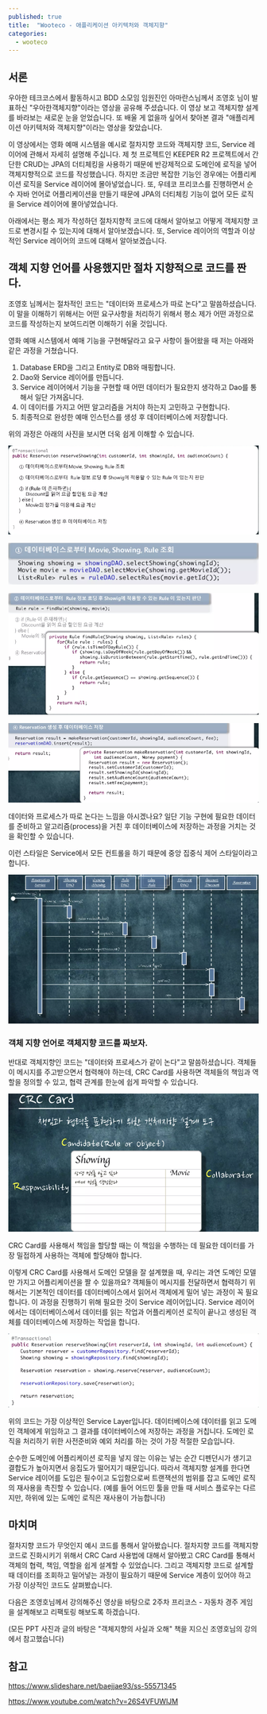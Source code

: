 ```yaml
---
published: true
title:  "Wooteco - 애플리케이션 아키텍처와 객체지향"
categories:
  - wooteco
---
```


## 서론
우아한 테크코스에서 활동하시고 BDD 소모임 임원진인 아마란스님께서 조영호 님이 발표하신 "우아한객체지향"이라는 영상을 공유해 주셨습니다. 이 영상 보고 객체지향 설계를 바라보는 새로운 눈을 얻었습니다. 또 배울 게 없을까 싶어서 찾아본 결과 "애플리케이션 아키텍처와 객체지향"이라는 영상을 찾았습니다. 

이 영상에서는 영화 예매 시스템을 예시로 절차지향 코드와 객체지향 코드, Service 레이어에 관해서 자세히 설명해 주십니다. 제 첫 프로젝트인 KEEPER R2 프로젝트에서 간단한 CRUD는 JPA의 더티체킹을 사용하기 때문에 반강제적으로 도메인에 로직을 넣어 객체지향적으로 코드를 작성했습니다. 하지만 조금만 복잡한 기능인 경우에는 어플리케이션 로직을 Service 레이어에 몰아넣었습니다. 또, 우테코 프리코스를 진행하면서 순수 자바 언어로 어플리케이션을 만들기 때문에 JPA의 더티체킹 기능이 없어 모든 로직을 Service 레이어에 몰아넣었습니다.

아래에서는 평소 제가 작성하던 절차지향적 코드에 대해서 알아보고 어떻게 객체지향 코드로 변경시킬 수 있는지에 대해서 알아보겠습니다. 또, Service 레이어의 역할과 이상적인 Service 레이어의 코드에 대해서 알아보겠습니다.

## 객체 지향 언어를 사용했지만 절차 지향적으로 코드를 짠다.
조영호 님께서는 절차적인 코드는 "데이터와 프로세스가 따로 논다"고 말씀하셨습니다. 이 말을 이해하기 위해서는 어떤 요구사항을 처리하기 위해서 평소 제가 어떤 과정으로 코드를 작성하는지 보여드리면 이해하기 쉬울 것입니다.

영화 예매 시스템에서 예매 기능을 구현해달라고 요구 사항이 들어왔을 때 저는 아래와 같은 과정을 거쳤습니다.

1. Database ERD을 그리고 Entity로 DB와 매핑합니다.
2. Dao와 Service 레이어를 만듭니다.
3. Service 레이어에서 기능을 구현할 때 어떤 데이터가 필요한지 생각하고 Dao를 통해서 일단 가져옵니다.
4. 이 데이터를 가지고 어떤 알고리즘을 거치야 하는지 고민하고 구현합니다.
5. 최종적으로 완성한 예매 인스턴스를 생성 후 데이터베이스에 저장합니다.

위의 과정은 아래의 사진을 보시면 더욱 쉽게 이해할 수 있습니다.

![절차지향이미지](https://github.com/02ggang9/02ggang9.github.io/blob/master/_posts/images/wooteco/LayerArchi/절차적인예매로직.png?raw=true)

![절차지향이미지](https://github.com/02ggang9/02ggang9.github.io/blob/master/_posts/images/wooteco/LayerArchi/절차적인예매로직SECTION1.png?raw=true)

![절차지향이미지](https://github.com/02ggang9/02ggang9.github.io/blob/master/_posts/images/wooteco/LayerArchi/절차적인예매로직SECTION2.png?raw=true)

![절차지향이미지](https://github.com/02ggang9/02ggang9.github.io/blob/master/_posts/images/wooteco/LayerArchi/절차적인예매로직SECTION3.png?raw=true)

데이터와 프로세스가 따로 논다는 느낌을 아시겠나요? 일단 기능 구현에 필요한 데이터를 준비하고 알고리즘(process)을 거친 후 데이터베이스에 저장하는 과정을 거치는 것을 확인할 수 있습니다.

이런 스타일은 Service에서 모든 컨트롤을 하기 때문에 중앙 집중식 제어 스타일이라고 합니다.

![절차지향이미지](https://github.com/02ggang9/02ggang9.github.io/blob/master/_posts/images/wooteco/LayerArchi/중앙집중식.png?raw=true)


### 객체 지향 언어로 객체지향 코드를 짜보자.
반대로 객체지향인 코드는 "데이터와 프로세스가 같이 논다"고 말씀하셨습니다. 객체들이 메시지를 주고받으면서 협력해야 하는데, CRC Card를 사용하면 객체들의 책임과 역할을 정의할 수 있고, 협력 관계를 한눈에 쉽게 파악할 수 있습니다.

![CRCCard](https://github.com/02ggang9/02ggang9.github.io/blob/master/_posts/images/wooteco/LayerArchi/CRCSECTION1.png?raw=true)

CRC Card를 사용해서 책임을 할당할 때는 이 책임을 수행하는 데 필요한 데이터를 가장 밀접하게 사용하는 객체에 할당해야 합니다.

이렇게 CRC Card를 사용해서 도메인 모델을 잘 설계했을 때, 우리는 과연 도메인 모델만 가지고 어플리케이션을 짤 수 있을까요? 객체들이 메시지를 전달하면서 협력하기 위해서는 기본적인 데이터를 데이터베이스에서 읽어서 객체에게 밀어 넣는 과정이 꼭 필요합니다. 이 과정을 진행하기 위해 필요한 것이 Service 레이어입니다. Service 레이어에서는 데이터베이스에서 데이터를 읽는 작업과 어플리케이션 로직이 끝나고 생성된 객체를 데이터베이스에 저장하는 작업을 합니다.

![ServiceLayer](https://github.com/02ggang9/02ggang9.github.io/blob/master/_posts/images/wooteco/LayerArchi/이상적인서비스레이어.png?raw=true)

위의 코드는 가장 이상적인 Service Layer입니다. 데이터베이스에 데이터를 읽고 도메인 객체에게 위임하고 그 결과를 데이터베이스에 저장하는 과정을 거칩니다. 도메인 로직을 처리하기 위한 사전준비와 예외 처리를 하는 것이 가장 적절한 모습입니다.

순수한 도메인에 어플리케이션 로직을 넣지 않는 이유는 넣는 순간 디펜던시가 생기고 결합도가 높아지면서 응집도가 떨어지기 때문입니다. 따라서 객체지향 설계를 한다면 Service 레이어를 도입은 필수이고 도입함으로써 트랜잭션의 범위를 잡고 도메인 로직의 재사용을 촉진할 수 있습니다. (예를 들어 어드민 툴을 만들 때 서비스 플로우는 다르지만, 하위에 있는 도메인 로직은 재사용이 가능합니다)

 
## 마치며
절차지향 코드가 무엇인지 예시 코드를 통해서 알아봤습니다. 절차지향 코드를 객체지향 코드로 진화시키기 위해서 CRC Card 사용법에 대해서 알아봤고 CRC Card를 통해서 객체의 협력, 책임, 역할을 쉽게 설계할 수 있었습니다. 그리고 객체지향 코드로 설계할 때 데이터를 조회하고 밀어넣는 과정이 필요하기 때문에 Service 계층이 있어야 하고 가장 이상적인 코드도 살펴봤습니다.

다음은 조영호님께서 강의해주신 영상을 바탕으로 2주차 프리코스 - 자동차 경주 게임을 설계해보고 리팩토링 해보도록 하겠습니다.

(모든 PPT 사진과 글의 바탕은 "객체지향의 사실과 오해" 책을 지으신 조영호님의 강의에서 참고했습니다)

## 참고
https://www.slideshare.net/baejjae93/ss-55571345

https://www.youtube.com/watch?v=26S4VFUWlJM